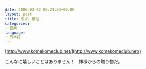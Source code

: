 ```yaml
---
date: 2006-03-22 00:24:33+00:00
layout: post
title: 米米、復活！
categories:
- 音楽
language:
- 日本語
---
```


[http://www.komekomeclub.net/](http://www.komekomeclub.net/)

こんなに嬉しいことはありません！　神様からの贈り物だ。
